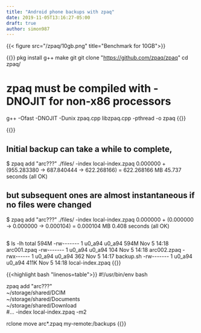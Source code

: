 ```yaml
---
title: "Android phone backups with zpaq"
date: 2019-11-05T13:16:27-05:00
draft: true
author: simon987
---
```


{{< figure src="/zpaq/10gb.png" title="Benchmark for 10GB">}}

{{<highlight bash>}}
pkg install g++ make git
git clone "https://github.com/zpaq/zpaq"
cd zpaq/
# zpaq must be compiled with -DNOJIT for non-x86 processors
g++ -Ofast -DNOJIT -Dunix zpaq.cpp libzpaq.cpp -pthread -o zpaq
{{</highlight>}}

{{<highlight _>}}
## Initial backup can take a while to complete, 
$ zpaq add "arc???" ./files/ -index local-index.zpaq
0.000000 + (955.283380 -> 687.840444 -> 622.268166) = 622.268166 MB
45.737 seconds (all OK)

## but subsequent ones are almost instantaneous if no files were changed
$ zpaq add "arc???" ./files/ -index local-index.zpaq
0.000000 + (0.000000 -> 0.000000 -> 0.000104) = 0.000104 MB
0.408 seconds (all OK)


## 
$ ls -lh
total 594M
-rw------- 1 u0_a94 u0_a94    594M Nov  5 14:18 arc001.zpaq
-rw------- 1 u0_a94 u0_a94     104 Nov  5 14:18 arc002.zpaq
-rwx------ 1 u0_a94 u0_a94     362 Nov  5 14:17 backup.sh
-rw------- 1 u0_a94 u0_a94    411K Nov  5 14:18 local-index.zpaq
{{</highlight>}}

{{<highlight bash "linenos=table">}}
#!/usr/bin/env bash
  
zpaq add "arc???" \
        ~/storage/shared/DCIM \
        ~/storage/shared/Documents \
        ~/storage/shared/Download \
        #...
        -index local-index.zpaq -m2

rclone move arc*.zpaq my-remote:/backups
{{</highlight>}}

